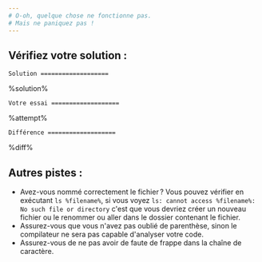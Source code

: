 ```yaml
---
# O-oh, quelque chose ne fonctionne pas.
# Mais ne paniquez pas !
---
```


## Vérifiez votre solution :

`Solution
===================`

%solution%

`Votre essai
===================`

%attempt%

`Différence
===================`

%diff%

## Autres pistes :
 * Avez-vous nommé correctement le fichier ? Vous pouvez vérifier en exécutant `ls %filename%`, si vous voyez `ls: cannot access %filename%: No such file or directory` c'est que vous devriez créer un nouveau fichier ou le renommer ou aller dans le dossier contenant le fichier.
 * Assurez-vous que vous n'avez pas oublié de parenthèse, sinon le compilateur ne sera pas capable d'analyser votre code.
 * Assurez-vous de ne pas avoir de faute de frappe dans la chaîne de caractère.
